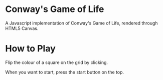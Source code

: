 # Conway's Game of Life

A Javascript implementation of Conway's Game of Life, rendered through HTML5 Canvas.

# How to Play

Flip the colour of a square on the grid by clicking.

When you want to start, press the start button on the top.